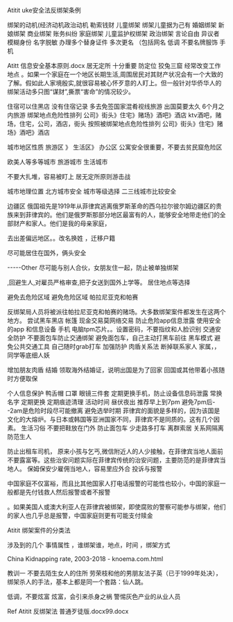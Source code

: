 Atitit uke安全法反绑架条例



绑架的动机(经济动机政治动机
勒索钱财
儿童绑架  绑架儿童据为己有
婚姻绑架  新娘绑架
商业绑架  账务纠纷 
家庭绑架 儿童监护权绑架
政治绑架 言论自由 异议者
模糊身份 名字脱敏
办理多个替身证件
多次更名 （包括网名
低调
不要名牌服饰 手机

Atitt 信息安全基本原则.docx
居无定所 十分重要 防定位 狡兔三窟
经常改变工作地点
。如果一个家庭在一个地区长期生活,周围居民对其财产状况会有一个大致的了解。假如此人家境殷实,就很容易被心怀歹意的人盯上。但一般针对华侨华人的绑架活动多只图“谋财”,撕票“害命”的情况较少。

住宿可以住黑店 没有住宿记录
多去免签国家混肴视线旅游
出国莫要太久 6个月之内旅游
绑架地点危险性排列 公司》街头》住宅》赌场》酒吧》酒店
 ktv酒吧，赌场，住宅，公司，酒店，街头
按照被绑架地点危险性排列 公司》街头》住宅》赌场》酒吧》酒店

城市地区性质   旅游区 》 生活区》 办公区
公寓安全很重要，不要去贫民窟危险区

欧美人等多等城市 旅游城市 生活城市

不要大扎堆，容易被盯上
居无定所原则游击战

城市地理位置 北方城市安全
城市等级选择 二三线城市比较安全

边疆区
俄国祖先是1919年从菲律宾逃离俄罗斯革命的西乌拉尔彼尔姆边疆区的贵族来到菲律宾的。他们是俄罗斯那部分地区最富有的人，能够安全地带走他们的全部财产和家人。他们是我的母亲家庭，

去出差偏远地区。。改名换姓 ，迁移户籍

尽可能居住在国外，俩头安全

-----Other
尽可能与别人合伙，女朋友住一起，防止被单独绑架

,回避生人,对雇员严格审查,把子女送到国外上学等。
居住地点等选择


避免去危险区域
避免危险区域  帕拉尼亚克和帕赛

反绑架局人员将被派往帕拉尼亚克和帕赛的赌场。大多数绑架案件都发生在这两个地方。
尝试黑车黑店 帐篷
现金交易莫网络交易
防止危险app信息泄露
使用安全的app 和信息设备 
手机  电脑tpm芯片。。设置密码，不要指纹和人脸识别
交通安全防护
不要面包车防止交通绑架
避免面包车，自己主动打黑车前往
黑车模式 避免公共交通工具
自己随时grab打车
加强防护 肉盾关系法
断掉联系家人 家属，，同学等底细人妖

增加朋友肉盾
结婚 领取海外结婚证，说明出国是为了回家
回国或其他带着小孩随时方便取保

个人信息保护
鸭舌帽 口罩 眼镜三件套
定期更换手机，防止设备信息码泄露
常换名字 定期更换
定期痕迹清理
活动时间 昼伏夜出
推荐早上到7pm
避免7pm后--2am是危险时段尽可能撤离
避免选举时期
菲律宾的面貌是多样的，因为该国是文化的大熔炉。与日本或韩国等亚洲国家不同，菲律宾不是同质的。这有几个因素。
生活习俗
不要把鞋放在门外
防止面包车 少走路多打车
离群索居 关系网隔离 防范生人

防止出租车司机，
原来小孩与乞丐,微信附近人的人少接触，在菲律宾当地人面前不要露富等。这些治安问题实际在菲律宾传统的治安问题，主要防范的是菲律宾当地人。
保姆保安少雇佣当地人，容易里应外合
投诉与报警

中国家庭不仅富裕，而且比其他国家人打电话报警的可能性也较小，中国的家庭一般都是先付钱救人然后报警或者不报警

。如果美国人或澳大利亚人在菲律宾被绑架，即使腐败的警察可能参与绑架，他们的家人也几乎总是报警，中国家庭则更有可能支付赎金



Atitit 绑架案件的分类法

涉及到的几个 事情属性 ，谁绑架谁，地点，时间 ，绑架方式

China Kidnapping rate, 2003-2018 - knoema.com.html

教训一
不要去陌生女人的住所
劳荣枝和他的男朋友法子英（已于1999年处决），绑架杀人的手法，基本上都是同一个套路：仙人跳。

低调，不要炫富
炫富，会引来杀身之祸
警惕灰色产业的从业人员

Ref
Atitit 反绑架法 普通歹徒版.docx99.docx

